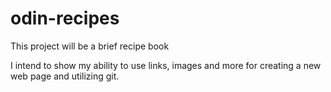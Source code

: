 # odin-recipes
This project will be a brief recipe book

I intend to show my ability to use links, images and more for creating a new web page and utilizing git.